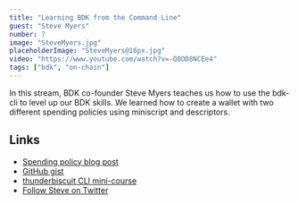 ```yaml
---
title: "Learning BDK from the Command Line"
guest: "Steve Myers"
number: 7
image: "SteveMyers.jpg"
placeholderImage: "SteveMyers@16px.jpg"
video: "https://www.youtube.com/watch?v=-Q8OD8NCEe4"
tags: ["bdk", "on-chain"]
---
```


In this stream, BDK co-founder Steve Myers teaches us how to use the bdk-cli to level up our BDK skills. We learned how to create a wallet with two different spending policies using miniscript and descriptors.



## Links

- [Spending policy blog post](https://bitcoindevkit.org/tutorials/spending_policy_demo/)
- [GitHub gist](https://gist.githubusercontent.com/RobDoesData/7b022ba0c633841dfd090b85d22088c6/raw/9b62b5b7afb8afeed51d208598efb9deb3b09ea1/gistfile1.txt)
- [thunderbiscuit CLI mini-course](https://www.youtube.com/watch?v=2DMnyXLIfCI&list=PLmyfVqsSelG3jSobvpY3GoNKDtAumsrg3&index=2)
- [Follow Steve on Twitter](https://twitter.com/notmandatory)
